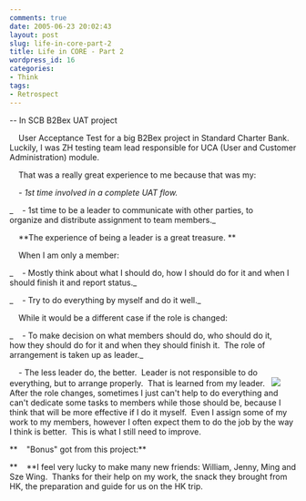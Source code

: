 ```yaml
---
comments: true
date: 2005-06-23 20:02:43
layout: post
slug: life-in-core-part-2
title: Life in CORE - Part 2
wordpress_id: 16
categories:
- Think
tags:
- Retrospect
---
```


-- In SCB B2Bex UAT project




    User Acceptance Test for a big B2Bex project in Standard Charter Bank.  Luckily, I was ZH testing team lead responsible for UCA (User and Customer Administration) module.




    That was a really great experience to me because that was my:




    _- 1st time involved in a complete UAT flow._




_    - 1st time to be a leader to communicate with other parties, to organize and distribute assignment to team members._




    **The experience of being a leader is a great treasure. **




    When I am only a member:




_    - Mostly think about what I should do, how I should do for it and when I should finish it and report status._




_    - Try to do everything by myself and do it well._




    While it would be a different case if the role is changed:




_    - To make decision on what members should do, who should do it, how they should do for it and when they should finish it.  The role of arrangement is taken up as leader._




    - The less leader do, the better.  Leader is not responsible to do everything, but to arrange properly.  That is learned from my leader.   ![](http://spaces.msn.com/mmm2005-05-13_18.28/RTE/emoticons/smile_teeth.gif)   After the role changes, sometimes I just can't help to do everything and can't dedicate some tasks to members while those should be, because I think that will be more effective if I do it myself.  Even I assign some of my work to my members, however I often expect them to do the job by the way I think is better.  This is what I still need to improve.




**    "Bonus" got from this project:**




**    **I feel very lucky to make many new friends: William, Jenny, Ming and Sze Wing.  Thanks for their help on my work, the snack they brought from HK, the preparation and guide for us on the HK trip.
